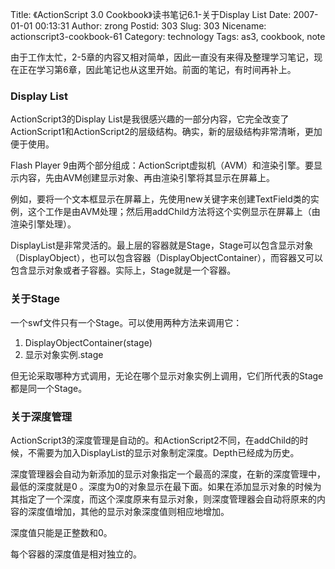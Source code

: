 Title: 《ActionScript 3.0 Cookbook》读书笔记6.1-关于Display List
Date: 2007-01-01 00:13:31
Author: zrong
Postid: 303
Slug: 303
Nicename: actionscript3-cookbook-61
Category: technology
Tags: as3, cookbook, note

由于工作太忙，2-5章的内容又相对简单，因此一直没有来得及整理学习笔记，现在正在学习第6章，因此笔记也从这里开始。前面的笔记，有时间再补上。

### Display List

ActionScript3的Display
List是我很感兴趣的一部分内容，它完全改变了ActionScript1和ActionScript2的层级结构。确实，新的层级结构非常清晰，更加便于使用。

Flash Player
9由两个部分组成：ActionScript虚拟机（AVM）和渲染引擎。要显示内容，先由AVM创建显示对象、再由渲染引擎将其显示在屏幕上。

例如，要将一个文本框显示在屏幕上，先使用new关键字来创建TextField类的实例，这个工作是由AVM处理；然后用addChild方法将这个实例显示在屏幕上（由渲染引擎处理）。

<!--more-->  

DisplayList是非常灵活的。最上层的容器就是Stage，Stage可以包含显示对象（DisplayObject），也可以包含容器（DisplayObjectContainer），而容器又可以包含显示对象或者子容器。实际上，Stage就是一个容器。

### 关于Stage

一个swf文件只有一个Stage。可以使用两种方法来调用它：

1.  DisplayObjectContainer(stage)
2.  显示对象实例.stage

但无论采取哪种方式调用，无论在哪个显示对象实例上调用，它们所代表的Stage都是同一个Stage。

### 关于深度管理

ActionScript3的深度管理是自动的。和ActionScript2不同，在addChild的时候，不需要为加入DisplayList的显示对象制定深度。Depth已经成为历史。

深度管理器会自动为新添加的显示对象指定一个最高的深度，在新的深度管理中，最低的深度就是0
。深度为0的对象显示在最下面。如果在添加显示对象的时候为其指定了一个深度，而这个深度原来有显示对象，则深度管理器会自动将原来的内容的深度值增加，其他的显示对象深度值则相应地增加。

深度值只能是正整数和0。

每个容器的深度值是相对独立的。

